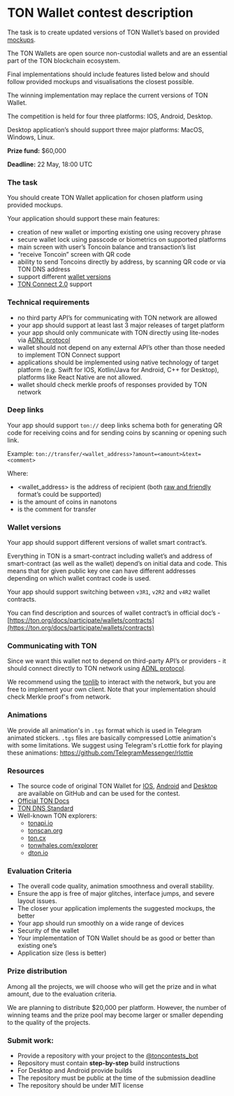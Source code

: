 # TON Wallet contest description

The task is to create updated versions of TON Wallet’s based on provided [mockups](https://github.com/ton-community/wallet-contest/raw/main/TON%20Wallet%20Contest.zip).

The TON Wallets are open source non-custodial wallets and are an essential part of the TON blockchain ecosystem.

Final implementations should include features listed below and should follow provided mockups and visualisations the closest possible.

The winning implementation may replace the current versions of TON Wallet.

The competition is held for four three platforms: IOS, Android, Desktop.

Desktop application’s should support three major platforms: MacOS, Windows, Linux.

**Prize fund:** $60,000

**Deadline:** 22 May, 18:00 UTC

### The task

You should create TON Wallet application for chosen platform using provided mockups.

Your application should support these main features:

- creation of new wallet or importing existing one using recovery phrase
- secure wallet lock using passcode or biometrics on supported platforms
- main screen with user’s Toncoin balance and transaction’s list
- “receive Toncoin” screen with QR code
- ability to send Toncoins directly by address, by scanning QR code or via TON DNS address
- support different [wallet versions](#wallet-versions)
- [TON Connect 2.0](https://github.com/ton-connect) support

### Technical requirements

- no third party API’s for communicating with TON network are allowed
- your app should support at least last 3 major releases of target platform
- your app should only communicate with TON directly using lite-nodes via [ADNL protocol](https://ton.org/docs/develop/dapps/apis/adnl)
- wallet should not depend on any external API’s other than those needed to implement TON Connect support
- applications should be implemented using native technology of target platform (e.g. Swift for IOS, Kotlin/Java for Android, C++ for Desktop), platforms like React Native are not allowed.
- wallet should check merkle proofs of responses provided by TON network

### Deep links

Your app should support `ton://` deep links schema both for generating QR code for receiving coins and for sending coins by scanning or opening such link.

Example: `ton://transfer/<wallet_address>?amount=<amount>&text=<comment>`

Where:

- <wallet_address> is the address of recipient (both [raw and friendly](https://ton.org/docs/learn/overviews/addresses#raw-and-user-friendly-addresses) format’s could be supported)
- <amount> is the amount of coins in nanotons
- <text> is the comment for transfer

### Wallet versions

Your app should support different versions of wallet smart contract’s.

Everything in TON is a smart-contract including wallet’s and address of smart-contract (as well as the wallet) depend’s on initial data and code. This means that for given public key one can have different addresses depending on which wallet contract code is used.

Your app should support switching between `v3R1`, `v2R2` and `v4R2` wallet contracts.

You can find description and sources of wallet contract’s in official doc’s - [https://ton.org/docs/participate/wallets/contracts](https://ton.org/docs/participate/wallets/contracts)

### Communicating with TON

Since we want this wallet not to depend on third-party API’s or providers - it should connect directly to TON network using [ADNL protocol](https://ton.org/docs/develop/dapps/apis/adnl).

We recommend using the [tonlib](https://github.com/ton-blockchain/ton/tree/master/example/android) to interact with the network, but you are free to implement your own client. Note that your implementation should check Merkle proof's from network. 

### Animations

We provide all animation's in `.tgs` format which is used in Telegram animated stickers.
`.tgs` files are basically compressed Lottie animation's with some limitations.
We suggest using Telegram's rLottie fork for playing these animations: https://github.com/TelegramMessenger/rlottie

### **Resources**

- The source code of original TON Wallet for [IOS](https://github.com/ton-blockchain/wallet-ios), [Android](https://github.com/ton-blockchain/wallet-android) and [Desktop](https://github.com/ton-blockchain/wallet-desktop) are available on GitHub and can be used for the contest.
- [Official TON Docs](https://ton.org/docs)
- [TON DNS Standard](https://github.com/ton-blockchain/TEPs/blob/master/text/0081-dns-standard.md)
- Well-known TON explorers: 
  - [tonapi.io](http://tonapi.io/)
  - [tonscan.org](http://tonscan.org/)
  - [ton.cx](https://ton.cx/)
  - [tonwhales.com/explorer](https://tonwhales.com/explorer)
  - [dton.io](http://dton.io/)

### **Evaluation Criteria**

- The overall code quality, animation smoothness and overall stability.
- Ensure the app is free of major glitches, interface jumps, and severe layout issues.
- The closer your application implements the suggested mockups, the better
- Your app should run smoothly on a wide range of devices
- Security of the wallet
- Your implementation of TON Wallet should be as good or better than existing one’s
- Application size (less is better)

### **Prize distribution**
Among all the projects, we will choose who will get the prize and in what amount, due to the evaluation criteria. 

We are planning to distribute $20,000 per platform. However, the number of winning teams and the prize pool may become larger or smaller depending to the quality of the projects.

### Submit work:

- Provide a repository with your project to the [@toncontests_bot](https://t.me/toncontests_bot)
- Repository must contain **step-by-step** build instructions
- For Desktop and Android provide builds
- The repository must be public at the time of the submission deadline
- The repository should be under MIT license 
